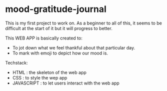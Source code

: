 # mood-gratitude-journal
This is my first project to work on.
As a beginner to all of this, it seems to be difficult at the start of it but it will progress to better.

This WEB APP is basically created to:
- To jot down what we feel thankful about that particular day.
- To mark with emoji to depict how our mood is.

Techstack:
- HTML : the skeleton of the web app
- CSS : to style the wep app
- JAVASCRIPT : to let users interact with the web app





